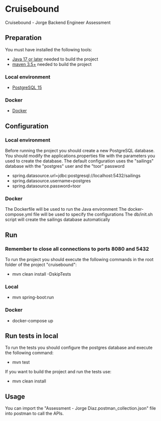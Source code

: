 # Cruisebound

Cruisebound - Jorge Backend Engineer Assessment

## Preparation

You must have installed the following tools:

- [<u>Java 17 or later</u>](https://www.oracle.com/java/technologies/downloads/) needed to build the project
- [<u>maven 3.5+</u>](https://maven.apache.org/) needed to build the project

### Local environment

- [<u>PostgreSQL 15</u>](https://www.postgresql.org/download/)

### Docker

- [<u>Docker</u>](https://docs.docker.com/desktop/install/mac-install/)

## Configuration

### Local environment

Before running the project you should create a new PostgreSQL database.
You should modify the applications.properties file with the parameters you used to create the database.
The default configuration uses the "sailings" database with the "postgres" user and the "toor" password

- spring.datasource.url=jdbc:postgresql://localhost:5432/sailings
- spring.datasource.username=postgres
- spring.datasource.password=toor

### Docker

The Dockerfile will be used to run the Java environment
The docker-compose.yml file will be used to specify the configurations
The db/init.sh script will create the sailings database automatically

## Run

### Remember to close all connections to ports 8080 and 5432

To run the project you should execute the following commands in the root folder of the project "cruisebound":

- mvn clean install -DskipTests

### Local

- mvn spring-boot:run

### Docker

- docker-compose up

## Run tests in local

To run the tests you should configure the postgres database and execute the following command:

- mvn test

If you want to build the project and run the tests use:

- mvn clean install

## Usage

You can import the "Assessment - Jorge Diaz.postman_collection.json" file into postman to call the APIs.